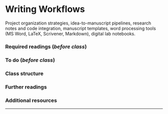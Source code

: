 # Writing Workflows

Project organization strategies, idea-to-manuscript pipelines, research notes and code integration, manuscript templates, word processing tools (MS Word, LaTeX, Scrivener, Markdown), digital lab notebooks.

### Required readings (_before class_)


### To do (_before class_)


### Class structure


### Further readings


### Additional resources



***